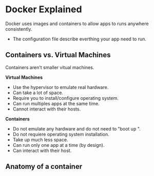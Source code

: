 # Docker Explained

Docker uses images and containers to allow apps to runs anywhere consistently.

* The configuration file describe everthing your app need to run. 

## Containers vs. Virtual Machines 

Containers aren't smaller vitual machines. 

**Virtual Machines**

- Use the hypervisor to emulate real hardware.
- Can take a lot of space.
- Require you to install/configure operating system. 
- Can run multiples apps at the same time. 
- Cannot interact with their hosts. 

**Containers**

- Do not emulate any hardware and do not need to "boot up ".
- Do not requiere operating system installation.
- Take up much less space. 
- Can run only one app at a time (by design). 
- Can interact with their host.

## Anatomy of a container